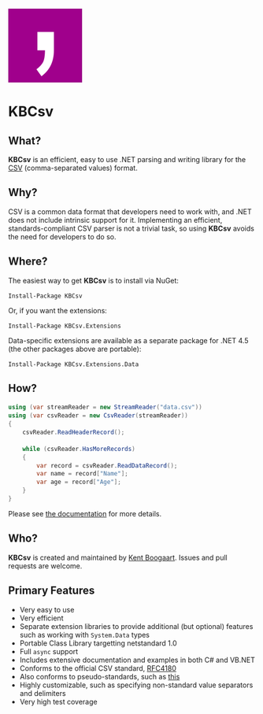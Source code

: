 ![Logo](Art/Logo150x150.png "Logo")

# KBCsv

## What?

**KBCsv** is an efficient, easy to use .NET parsing and writing library for the [CSV](http://en.wikipedia.org/wiki/Comma-separated_values) (comma-separated values) format.

## Why?

CSV is a common data format that developers need to work with, and .NET does not include intrinsic support for it. Implementing an efficient, standards-compliant CSV parser is not a trivial task, so using **KBCsv** avoids the need for developers to do so.

## Where?

The easiest way to get **KBCsv** is to install via NuGet:

```
Install-Package KBCsv
```

Or, if you want the extensions:

```
Install-Package KBCsv.Extensions
```

Data-specific extensions are available as a separate package for .NET 4.5 (the other packages above are portable):

```
Install-Package KBCsv.Extensions.Data
```

## How?

```C#
using (var streamReader = new StreamReader("data.csv"))
using (var csvReader = new CsvReader(streamReader))
{
    csvReader.ReadHeaderRecord();

    while (csvReader.HasMoreRecords)
    {
        var record = csvReader.ReadDataRecord();
        var name = record["Name"];
        var age = record["Age"];
    }
}
```

Please see [the documentation](Doc/overview.md) for more details.

## Who?

**KBCsv** is created and maintained by [Kent Boogaart](http://kent-boogaart.com). Issues and pull requests are welcome.

## Primary Features

* Very easy to use
* Very efficient
* Separate extension libraries to provide additional (but optional) features such as working with `System.Data` types
* Portable Class Library targetting netstandard 1.0
* Full `async` support
* Includes extensive documentation and examples in both C# and VB.NET
* Conforms to the official CSV standard, [RFC4180](http://www.ietf.org/rfc/rfc4180.txt)
* Also conforms to pseudo-standards, such as [this](http://www.creativyst.com/Doc/Articles/CSV/CSV01.htm)
* Highly customizable, such as specifying non-standard value separators and delimiters
* Very high test coverage